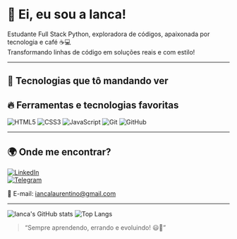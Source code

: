 # 👋 Ei, eu sou a Ianca!

Estudante Full Stack Python, exploradora de códigos, apaixonada por tecnologia e café ☕💻  
Transformando linhas de código em soluções reais e com estilo!

---

## 🚀 Tecnologias que tô mandando ver



## 🔥 Ferramentas e tecnologias favoritas

![HTML5](https://img.shields.io/badge/-HTML5-E34F26?style=for-the-badge&logo=html5&logoColor=white)
![CSS3](https://img.shields.io/badge/-CSS3-1572B6?style=for-the-badge&logo=css3&logoColor=white)
![JavaScript](https://img.shields.io/badge/-JavaScript-F7DF1E?style=for-the-badge&logo=javascript&logoColor=black)
![Git](https://img.shields.io/badge/-Git-F05032?style=for-the-badge&logo=git&logoColor=white)
![GitHub](https://img.shields.io/badge/-GitHub-181717?style=for-the-badge&logo=github&logoColor=white)

---

## 🌍 Onde me encontrar?

[![LinkedIn](https://img.shields.io/badge/-LinkedIn-0A66C2?style=for-the-badge&logo=linkedin&logoColor=white)](https://linkedin.com/in/ianca)  
[![Telegram](https://img.shields.io/badge/-Telegram-2CA5E0?style=for-the-badge&logo=telegram&logoColor=white)](https://t.me/ianca)  

📧 E-mail: iancalaurentino@gmail.com

---

![Ianca's GitHub stats](https://github-readme-stats.vercel.app/api?username=iancaTino&show_icons=true&theme=radical)
![Top Langs](https://github-readme-stats.vercel.app/api/top-langs/?username=iancaTino&layout=compact&theme=radical)



> “Sempre aprendendo, errando e evoluindo! 😃🚀”
